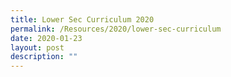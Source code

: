 ```yaml
---
title: Lower Sec Curriculum 2020
permalink: /Resources/2020/lower-sec-curriculum
date: 2020-01-23
layout: post
description: ""
---
```

